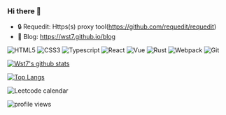 ### Hi there 👋  

- 🔒 Requedit: Https(s) proxy tool(https://github.com/requedit/requedit)
- 🔭 Blog: https://wst7.github.io/blog





![HTML5](https://img.shields.io/badge/-HTML5-red)
![CSS3](https://img.shields.io/badge/-CSS3-blue)
![Typescript](https://img.shields.io/badge/-Typescript-%234476c0)
![React](https://img.shields.io/badge/-React-%2361dafb)
![Vue](https://img.shields.io/badge/-Vue-%2365b687)
![Rust](https://img.shields.io/badge/-Rust-%23f54d27)
![Webpack](https://img.shields.io/badge/-Webpack-%2375afcc)
![Git](https://img.shields.io/badge/-Git-%23f54d27)


[![Wst7's github stats](https://github-readme-stats.vercel.app/api/?username=wst7&theme=radical&langs_count=10)](https://github.com/anuraghazra/github-readme-stats)

[![Top Langs](https://github-readme-stats.vercel.app/api/top-langs/?username=wst7&theme=tokyonight&layout=compact&&langs_count=10&hide=css,html,stylus,ejs,shell,glsl)](https://github.com/anuraghazra/github-readme-stats)  

![Leetcode calendar](https://api-leetcode-stats.vercel.app/api/calendar?username=streetd&theme=dark)


![profile views](https://komarev.com/ghpvc/?username=wst7&style=plastic)
